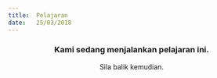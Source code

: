 ```yaml
---
title:  Pelajaran
date:   25/03/2018
---
```


### <center>Kami sedang menjalankan pelajaran ini.</center>
<center>Sila balik kemudian.</center>